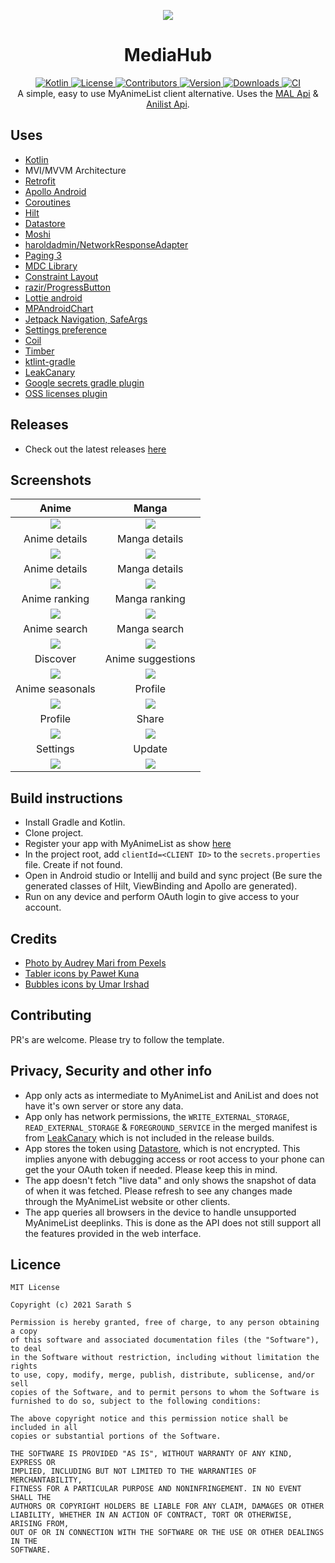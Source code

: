 <p align="center">
    <img align="center" src="./assets/mediahub-banner.png" /><br>
    <b><h1 align="center">MediaHub</h1></b>
</p>
<p align="center">
    <a href="https://github.com/JetBrains/kotlin/releases" alt="Kotlin">
        <img alt="Kotlin" src="https://img.shields.io/github/v/release/Jetbrains/kotlin" />
    </a>
    <a href="https://github.com/Sharkaboi/MediaHub/blob/master/LICENSE" alt="License">
        <img alt="License" src="https://img.shields.io/badge/License-MIT-orange" />
    </a>
    <a href="https://github.com/sharkaboi/mediahub/graphs/contributors" alt="Contributors">
        <img alt="Contributors" src="https://img.shields.io/github/contributors/sharkaboi/mediahub" />
    </a>
    <a href="https://github.com/sharkaboi/mediahub/releases" alt="Version">
        <img alt="Version" src="https://img.shields.io/github/v/release/Sharkaboi/MediaHub?include_prereleases">
    </a>
    <a href="https://github.com/sharkaboi/mediahub/releases" alt="Downloads">
        <img alt="Downloads" src="https://img.shields.io/github/downloads-pre/Sharkaboi/MediaHub/latest/total">
    </a>
    <a href="https://github.com/Sharkaboi/MediaHub/actions" alt="CI">
        <img alt="CI" src="https://github.com/Sharkaboi/MediaHub/actions/workflows/android.yaml/badge.svg">
    </a><br>
    A simple, easy to use MyAnimeList client alternative. Uses the <a href="https://myanimelist.net/apiconfig/references/api/v2">MAL Api</a> & <a href="https://anilist.gitbook.io/anilist-apiv2-docs/">Anilist Api</a>. 
</p>

## Uses

* [Kotlin](https://kotlinlang.org/)
* MVI/MVVM Architecture
* [Retrofit](https://square.github.io/retrofit/)
* [Apollo Android](https://github.com/apollographql/apollo-android)
* [Coroutines](https://kotlinlang.org/docs/coroutines-overview.html)
* [Hilt](https://dagger.dev/hilt/)
* [Datastore](https://developer.android.com/topic/libraries/architecture/datastore)
* [Moshi](https://github.com/square/moshi)
* [haroldadmin/NetworkResponseAdapter](https://github.com/haroldadmin/NetworkResponseAdapter)
* [Paging 3](https://developer.android.com/topic/libraries/architecture/paging/v3-overview)
* [MDC Library](https://material.io/develop/android)
* [Constraint Layout](https://developer.android.com/reference/androidx/constraintlayout/widget/ConstraintLayout)
* [razir/ProgressButton](https://github.com/razir/ProgressButton)
* [Lottie android](https://github.com/airbnb/lottie-android)
* [MPAndroidChart](https://github.com/PhilJay/MPAndroidChart)
* [Jetpack Navigation, SafeArgs](https://developer.android.com/guide/navigation)
* [Settings preference](https://developer.android.com/reference/androidx/preference/package-summary)
* [Coil](https://coil-kt.github.io/coil/)
* [Timber](https://github.com/JakeWharton/timber)
* [ktlint-gradle](https://github.com/jlleitschuh/ktlint-gradle)
* [LeakCanary](https://square.github.io/leakcanary/)
* [Google secrets gradle plugin](https://github.com/google/secrets-gradle-plugin)
* [OSS licenses plugin](https://developers.google.com/android/guides/opensource)

## Releases

* Check out the latest releases [here](https://github.com/Sharkaboi/MediaHub/releases)

## Screenshots

Anime            |  Manga
:-------------------------:|:-------------------------:
![](assets/screenshots/anime.png)  |  ![](assets/screenshots/manga.png)
Anime details            |   Manga details
![](assets/screenshots/anime_details.png)  |  ![](assets/screenshots/manga_details.png)
Anime details            |   Manga details
![](assets/screenshots/anime_details2.png)  |  ![](assets/screenshots/manga_details2.png)
Anime ranking           |  Manga ranking
![](assets/screenshots/anime_ranking.png)  |  ![](assets/screenshots/manga_ranking.png)
Anime search            |  Manga search
![](assets/screenshots/anime_search.png)  |  ![](assets/screenshots/manga_search.png)
Discover           |  Anime suggestions
![](assets/screenshots/discover.png)  |  ![](assets/screenshots/anime_suggestions.png)
Anime seasonals           |  Profile
![](assets/screenshots/anime_seasonal.png)  |  ![](assets/screenshots/profile.png)
Profile           |  Share
![](assets/screenshots/profile2.png)  |  ![](assets/screenshots/share.png)
Settings           |  Update
![](assets/screenshots/settings.png)  |  ![](assets/screenshots/update.png)

## Build instructions

* Install Gradle and Kotlin.
* Clone project.
* Register your app with MyAnimeList as show [here](https://myanimelist.net/blog.php?eid=835707)
* In the project root, add `clientId=<CLIENT ID>` to the `secrets.properties` file. Create if not
  found.
* Open in Android studio or Intellij and build and sync project (Be sure the generated classes of
  Hilt, ViewBinding and Apollo are generated).
* Run on any device and perform OAuth login to give access to your account.

## Credits

* [Photo by Audrey Mari from Pexels](https://www.pexels.com/photo/photo-of-japanese-lanterns-3421920/)
* [Tabler icons by Paweł Kuna](https://tablericons.com/)
* [Bubbles icons by Umar Irshad](https://www.iconfinder.com/iconsets/48-bubbles)

## Contributing

PR's are welcome. Please try to follow the template.

## Privacy, Security and other info

* App only acts as intermediate to MyAnimeList and AniList and does not have it's own server or
  store any data.
* App only has network permissions, the `WRITE_EXTERNAL_STORAGE`,
  `READ_EXTERNAL_STORAGE` & `FOREGROUND_SERVICE` in the merged manifest is
  from [LeakCanary](https://square.github.io/leakcanary/) which is not included in the release
  builds.
* App stores the token
  using [Datastore](https://developer.android.com/topic/libraries/architecture/datastore), which
  is not encrypted. This implies anyone with debugging access or root access
  to your phone can get the your OAuth token if needed. Please keep this in mind.
* The app doesn't fetch "live data" and only shows the snapshot of data of when it was fetched.
  Please refresh to see any changes made through the MyAnimeList website or other clients.
* The app queries all browsers in the device to handle unsupported MyAnimeList deeplinks. This is
  done as the API does not still support all the features provided in the web interface.

## Licence

```
MIT License

Copyright (c) 2021 Sarath S

Permission is hereby granted, free of charge, to any person obtaining a copy
of this software and associated documentation files (the "Software"), to deal
in the Software without restriction, including without limitation the rights
to use, copy, modify, merge, publish, distribute, sublicense, and/or sell
copies of the Software, and to permit persons to whom the Software is
furnished to do so, subject to the following conditions:

The above copyright notice and this permission notice shall be included in all
copies or substantial portions of the Software.

THE SOFTWARE IS PROVIDED "AS IS", WITHOUT WARRANTY OF ANY KIND, EXPRESS OR
IMPLIED, INCLUDING BUT NOT LIMITED TO THE WARRANTIES OF MERCHANTABILITY,
FITNESS FOR A PARTICULAR PURPOSE AND NONINFRINGEMENT. IN NO EVENT SHALL THE
AUTHORS OR COPYRIGHT HOLDERS BE LIABLE FOR ANY CLAIM, DAMAGES OR OTHER
LIABILITY, WHETHER IN AN ACTION OF CONTRACT, TORT OR OTHERWISE, ARISING FROM,
OUT OF OR IN CONNECTION WITH THE SOFTWARE OR THE USE OR OTHER DEALINGS IN THE
SOFTWARE.

```
